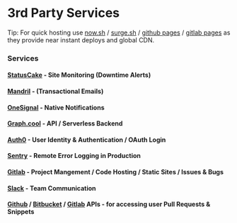 # 3rd Party Services

Tip: For quick hosting use [now.sh](https://now.sh) / [surge.sh](https://surge.sh) / [github pages](https://pages.github.com/) / [gitlab pages](https://about.gitlab.com/features/pages/) as they provide near instant deploys and global CDN.

### Services

#### [StatusCake](https://statuscake.com) - Site Monitoring \(Downtime Alerts\)

#### [Mandril](https://www.mandrill.com/) - \(Transactional Emails\)

#### [OneSignal](https://onesignal.com/) - Native Notifications

#### [Graph.cool](#graphcool) - API / Serverless Backend

#### [Auth0](/auth0.com) - User Identity & Authentication / OAuth Login

#### [Sentry](https://sentry.io)  - Remote Error Logging in Production

#### [Gitlab](https://gitlab.com) - Project Mangement / Code Hosting / Static Sites / Issues & Bugs

#### [Slack](https://slack.com) - Team Communication

#### [Github](https://github.com) / [Bitbucket](https://bitbucket.org) / [Gitlab](https://gitlab.com) APIs - for accessing user Pull Requests & Snippets

#### 



